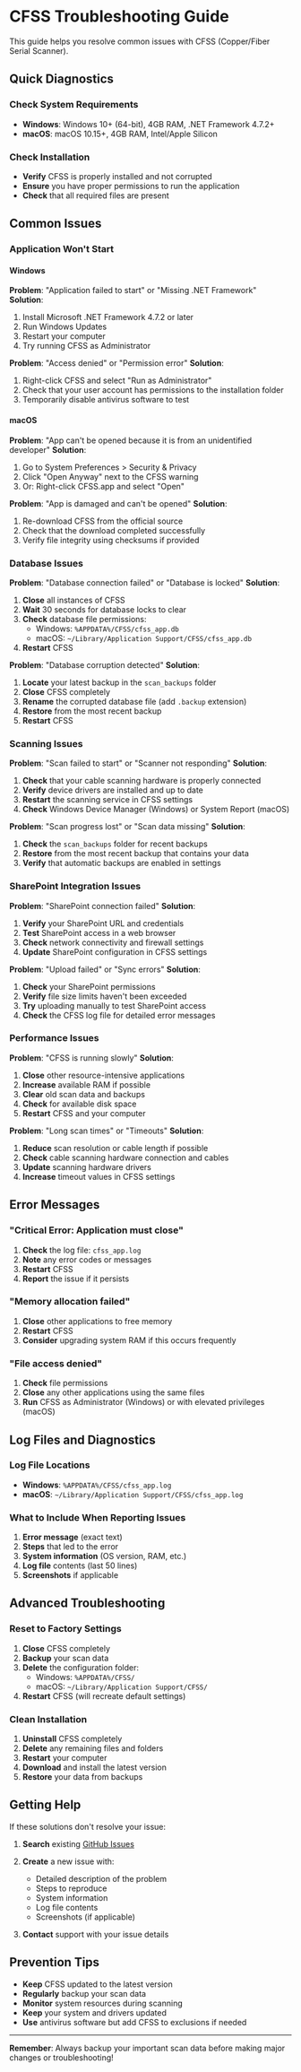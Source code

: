 # CFSS Troubleshooting Guide

This guide helps you resolve common issues with CFSS (Copper/Fiber Serial Scanner).

## Quick Diagnostics

### Check System Requirements
- **Windows**: Windows 10+ (64-bit), 4GB RAM, .NET Framework 4.7.2+
- **macOS**: macOS 10.15+, 4GB RAM, Intel/Apple Silicon

### Check Installation
- **Verify** CFSS is properly installed and not corrupted
- **Ensure** you have proper permissions to run the application
- **Check** that all required files are present

## Common Issues

### Application Won't Start

#### Windows
**Problem**: "Application failed to start" or "Missing .NET Framework"
**Solution**:
1. Install Microsoft .NET Framework 4.7.2 or later
2. Run Windows Updates
3. Restart your computer
4. Try running CFSS as Administrator

**Problem**: "Access denied" or "Permission error"
**Solution**:
1. Right-click CFSS and select "Run as Administrator"
2. Check that your user account has permissions to the installation folder
3. Temporarily disable antivirus software to test

#### macOS
**Problem**: "App can't be opened because it is from an unidentified developer"
**Solution**:
1. Go to System Preferences > Security & Privacy
2. Click "Open Anyway" next to the CFSS warning
3. Or: Right-click CFSS.app and select "Open"

**Problem**: "App is damaged and can't be opened"
**Solution**:
1. Re-download CFSS from the official source
2. Check that the download completed successfully
3. Verify file integrity using checksums if provided

### Database Issues

**Problem**: "Database connection failed" or "Database is locked"
**Solution**:
1. **Close** all instances of CFSS
2. **Wait** 30 seconds for database locks to clear
3. **Check** database file permissions:
   - Windows: `%APPDATA%/CFSS/cfss_app.db`
   - macOS: `~/Library/Application Support/CFSS/cfss_app.db`
4. **Restart** CFSS

**Problem**: "Database corruption detected"
**Solution**:
1. **Locate** your latest backup in the `scan_backups` folder
2. **Close** CFSS completely
3. **Rename** the corrupted database file (add `.backup` extension)
4. **Restore** from the most recent backup
5. **Restart** CFSS

### Scanning Issues

**Problem**: "Scan failed to start" or "Scanner not responding"
**Solution**:
1. **Check** that your cable scanning hardware is properly connected
2. **Verify** device drivers are installed and up to date
3. **Restart** the scanning service in CFSS settings
4. **Check** Windows Device Manager (Windows) or System Report (macOS)

**Problem**: "Scan progress lost" or "Scan data missing"
**Solution**:
1. **Check** the `scan_backups` folder for recent backups
2. **Restore** from the most recent backup that contains your data
3. **Verify** that automatic backups are enabled in settings

### SharePoint Integration Issues

**Problem**: "SharePoint connection failed"
**Solution**:
1. **Verify** your SharePoint URL and credentials
2. **Test** SharePoint access in a web browser
3. **Check** network connectivity and firewall settings
4. **Update** SharePoint configuration in CFSS settings

**Problem**: "Upload failed" or "Sync errors"
**Solution**:
1. **Check** your SharePoint permissions
2. **Verify** file size limits haven't been exceeded
3. **Try** uploading manually to test SharePoint access
4. **Check** the CFSS log file for detailed error messages

### Performance Issues

**Problem**: "CFSS is running slowly"
**Solution**:
1. **Close** other resource-intensive applications
2. **Increase** available RAM if possible
3. **Clear** old scan data and backups
4. **Check** for available disk space
5. **Restart** CFSS and your computer

**Problem**: "Long scan times" or "Timeouts"
**Solution**:
1. **Reduce** scan resolution or cable length if possible
2. **Check** cable scanning hardware connection and cables
3. **Update** scanning hardware drivers
4. **Increase** timeout values in CFSS settings

## Error Messages

### "Critical Error: Application must close"
1. **Check** the log file: `cfss_app.log`
2. **Note** any error codes or messages
3. **Restart** CFSS
4. **Report** the issue if it persists

### "Memory allocation failed"
1. **Close** other applications to free memory
2. **Restart** CFSS
3. **Consider** upgrading system RAM if this occurs frequently

### "File access denied"
1. **Check** file permissions
2. **Close** any other applications using the same files
3. **Run** CFSS as Administrator (Windows) or with elevated privileges (macOS)

## Log Files and Diagnostics

### Log File Locations
- **Windows**: `%APPDATA%/CFSS/cfss_app.log`
- **macOS**: `~/Library/Application Support/CFSS/cfss_app.log`

### What to Include When Reporting Issues
1. **Error message** (exact text)
2. **Steps** that led to the error
3. **System information** (OS version, RAM, etc.)
4. **Log file** contents (last 50 lines)
5. **Screenshots** if applicable

## Advanced Troubleshooting

### Reset to Factory Settings
1. **Close** CFSS completely
2. **Backup** your scan data
3. **Delete** the configuration folder:
   - Windows: `%APPDATA%/CFSS/`
   - macOS: `~/Library/Application Support/CFSS/`
4. **Restart** CFSS (will recreate default settings)

### Clean Installation
1. **Uninstall** CFSS completely
2. **Delete** any remaining files and folders
3. **Restart** your computer
4. **Download** and install the latest version
5. **Restore** your data from backups

## Getting Help

If these solutions don't resolve your issue:

1. **Search** existing [GitHub Issues](https://github.com/rc91470/cfss_releases/issues)
2. **Create** a new issue with:
   - Detailed description of the problem
   - Steps to reproduce
   - System information
   - Log file contents
   - Screenshots (if applicable)

3. **Contact** support with your issue details

## Prevention Tips

- **Keep** CFSS updated to the latest version
- **Regularly** backup your scan data
- **Monitor** system resources during scanning
- **Keep** your system and drivers updated
- **Use** antivirus software but add CFSS to exclusions if needed

---

**Remember**: Always backup your important scan data before making major changes or troubleshooting!
